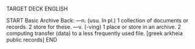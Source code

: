 TARGET DECK
ENGLISH

START
Basic
Archive
Back: —n. (usu. In pl.) 1 collection of documents or records. 2 store for these. —v. (-ving) 1 place or store in an archive. 2 computing transfer (data) to a less frequently used file. [greek arkheia public records]
END

